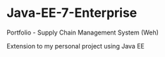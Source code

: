 # Java-EE-7-Enterprise

Portfolio  - Supply Chain Management System (Weh)

Extension to my personal project using Java EE
